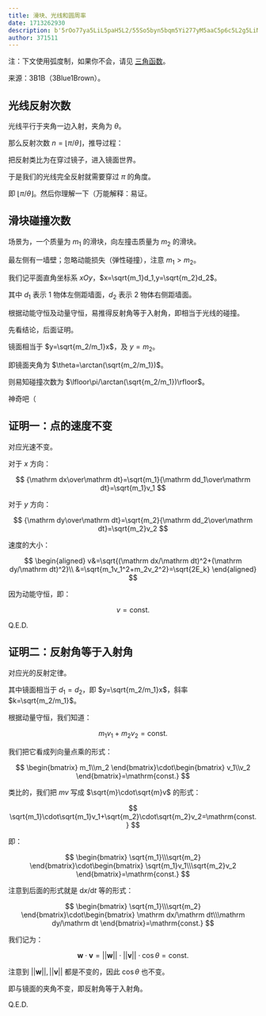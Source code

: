 ```yaml
---
title: 滑块、光线和圆周率
date: 1713262930
description: b'5rOo77ya5LiL5paH5L2/55So5byn5bqm5Yi277yM5aaC5p6c5L2g5LiN5Lya77yM6K+36KeBIFvkuInop5Llh73mlbBdKC4vMDIyZHAyZzIp44CCCgrmnaXmupDvvJozQjFC77yIM0JsdWUxQnJvd27vvInjgIIKCiMjIOWFiee6v+WPjeWwhOasoeaVsAoK5YWJ57q/5bmz6KGM5LqO5aS56KeS5LiA6L655YWl5bCE77yM5aS56KeS5Li6ICRcdGhldGEk44CCCgrpgqPkuYjlj43lsITmrKHmlbAgJG49XGxmbG9vclxwaS9cdGhldGE='
author: 371511
---
```


注：下文使用弧度制，如果你不会，请见 [三角函数](./022dp2g2)。

来源：3B1B（3Blue1Brown）。

## 光线反射次数

光线平行于夹角一边入射，夹角为 $\theta$。

那么反射次数 $n=\lfloor\pi/\theta\rfloor$，推导过程：

把反射类比为在穿过镜子，进入镜面世界。

于是我们的光线完全反射就需要穿过 $\pi$ 的角度。

即 $\lfloor\pi/\theta\rfloor$。然后你理解一下（万能解释：易证。

## 滑块碰撞次数

场景为，一个质量为 $m_1$ 的滑块，向左撞击质量为 $m_2$ 的滑块。

最左侧有一墙壁；忽略动能损失（弹性碰撞），注意 $m_1>m_2$。

我们记平面直角坐标系 $xOy$，$x=\sqrt{m_1}d_1,y=\sqrt{m_2}d_2$。

其中 $d_1$ 表示 $1$ 物体左侧距墙面，$d_2$ 表示 $2$ 物体右侧距墙面。

根据动能守恒及动量守恒，易推得反射角等于入射角，即相当于光线的碰撞。

先看结论，后面证明。

镜面相当于 $y=\sqrt{m_2/m_1}x$，及 $y=m_2$。

即镜面夹角为 $\theta=\arctan(\sqrt{m_2/m_1})$。

则易知碰撞次数为 $\lfloor\pi/\arctan(\sqrt{m_2/m_1})\rfloor$。

神奇吧（

## 证明一：点的速度不变

对应光速不变。

对于 $x$ 方向：

$$
{\mathrm dx\over\mathrm dt}=\sqrt{m_1}{\mathrm dd_1\over\mathrm dt}=\sqrt{m_1}v_1
$$

对于 $y$ 方向：

$$
{\mathrm dy\over\mathrm dt}=\sqrt{m_2}{\mathrm dd_2\over\mathrm dt}=\sqrt{m_2}v_2
$$

速度的大小：

$$
\begin{aligned}
v&=\sqrt{(\mathrm dx/\mathrm dt)^2+(\mathrm dy/\mathrm dt)^2}\\
&=\sqrt{m_1v_1^2+m_2v_2^2}=\sqrt{2E_k}
\end{aligned}
$$

因为动能守恒，即：

$$
v=\mathrm{const.}
$$

Q.E.D.

## 证明二：反射角等于入射角

对应光的反射定律。

其中镜面相当于 $d_1=d_2$，即 $y=\sqrt{m_2/m_1}x$，斜率 $k=\sqrt{m_2/m_1}$。

根据动量守恒，我们知道：

$$
m_1v_1+m_2v_2=\mathrm{const.}
$$

我们把它看成列向量点乘的形式：

$$
\begin{bmatrix}
m_1\\m_2
\end{bmatrix}\cdot\begin{bmatrix}
v_1\\v_2
\end{bmatrix}=\mathrm{const.}
$$

类比的，我们把 $mv$ 写成 $\sqrt{m}\cdot\sqrt{m}v$ 的形式：

$$
\sqrt{m_1}\cdot\sqrt{m_1}v_1+\sqrt{m_2}\cdot\sqrt{m_2}v_2=\mathrm{const.}
$$

即：

$$
\begin{bmatrix}
\sqrt{m_1}\\\sqrt{m_2}
\end{bmatrix}\cdot\begin{bmatrix}
\sqrt{m_1}v_1\\\sqrt{m_2}v_2
\end{bmatrix}=\mathrm{const.}
$$

注意到后面的形式就是 $\mathrm dx/\mathrm dt$ 等的形式：

$$
\begin{bmatrix}
\sqrt{m_1}\\\sqrt{m_2}
\end{bmatrix}\cdot\begin{bmatrix}
\mathrm dx/\mathrm dt\\\mathrm dy/\mathrm dt
\end{bmatrix}=\mathrm{const.}
$$

我们记为：

$$
\bm w\cdot\bm v=||\bm w||\cdot||\bm v||\cdot\cos\theta=\mathrm{const.}
$$

注意到 $||\bm w||,||\bm v||$ 都是不变的，因此 $\cos\theta$ 也不变。

即与镜面的夹角不变，即反射角等于入射角。

Q.E.D.
